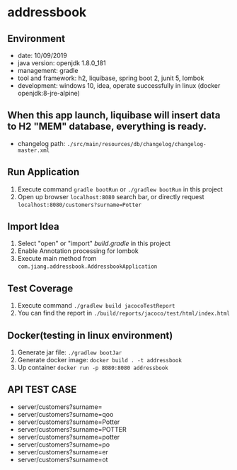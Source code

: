 # addressbook

## Environment
- date: 10/09/2019
- java version: openjdk 1.8.0_181
- management: gradle
- tool and framework: h2, liquibase, spring boot 2, junit 5, lombok
- development: windows 10, idea, operate successfully in linux (docker openjdk:8-jre-alpine)

## When this app launch, liquibase will insert data to H2 "MEM" database, everything is ready.
- changelog path: `./src/main/resources/db/changelog/changelog-master.xml`

## Run Application
1. Execute command `gradle bootRun` or `./gradlew bootRun` in this project
2. Open up browser `localhost:8080` search bar, or directly request `localhost:8080/customers?surname=Potter`

## Import Idea
1. Select "open" or "import" *build.gradle* in this project
2. Enable Annotation processing for lombok
3. Execute main method from `com.jiang.addressbook.AddressbookApplication`

## Test Coverage
1. Execute command `./gradlew build jacocoTestReport`
2. You can find the report in `./build/reports/jacoco/test/html/index.html`

## Docker(testing in linux environment)
1. Generate jar file: `./gradlew bootJar`
2. Generate docker image: `docker build . -t addressbook`
3. Up container `docker run -p 8080:8080 addressbook`


## API TEST CASE
- server/customers?surname=
- server/customers?surname=qoo
- server/customers?surname=Potter
- server/customers?surname=POTTER
- server/customers?surname=potter
- server/customers?surname=po
- server/customers?surname=er
- server/customers?surname=ot